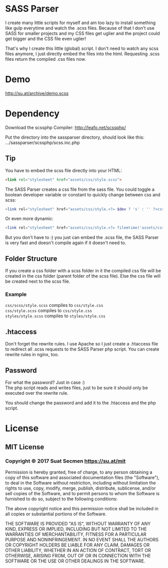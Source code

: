 # SASS Parser

I create many little scripts for myself and am too lazy to install something like gulp everytime and watch the .scss files.
Because of that I don't use SASS for smaller projects and my CSS files get uglier and the project could get bigger and the CSS file even uglier!

That's why I create this little (global) script. I don't need to watch any scss files anymore, I just directly embed the files into the html.
Requesting .scss files return the compiled .css files now.

# Demo

http://su.at/archive/demo.scss

# Dependency

Download the scssphp Compiler: http://leafo.net/scssphp/

Put the directory into the sassparser directory, should look like this: .../sassparser/scssphp/scss.inc.php

## Tip

You have to embed the scss file directly into your HTML:

```html
<link rel="stylesheet" href="assets/css/style.scss">
```

The SASS Parser creates a css file from the sass file. You could toggle a boolean developer variable or constant to quickly change between css and scss:

```php
<link rel="stylesheet" href="assets/css/style.<?= $dev ? 's' : '' ?>css">
```

Or even more dynamic:

```php
<link rel="stylesheet" href="assets/css/style.<?= filemtime('assets/css/style.css') < filemtime('assets/css/style.scss') ? 's' : '' ?>css">
```

But you don't have to :) you just can embed the .scss file, the SASS Parser is very fast and doesn't compile again if it doesn't need to.

## Folder Structure

If you create a css folder with a scss folder in it the compiled css file will be created in the css folder (parent folder of the scss file).
Else the css file will be created next to the scss file.

### Example

`css/scss/style.scss` compiles to `css/style.css`  
`css/style.scss` compiles to `css/style.css`  
`styles/style.scss` compiles to `styles/style.css`  

## .htaccess

Don't forget the rewrite rules. I use Apache so I just create a .htaccess file to redirect all .scss requests to the SASS Parser php script.
You can create rewrite rules in nginx, too.

## Password

For what the password? Just in case :)  
The php script reads and writes files, just to be sure it should only be executed over the rewrite rule.

You should change the password and add it to the .htaccess and the php script.

# License

## MIT License

### Copyright © 2017 Suat Secmen <https://su.at/mit>

Permission is hereby granted, free of charge, to any person obtaining a copy of this software and associated documentation files (the "Software"), to deal in the Software without restriction, including without limitation the rights to use, copy, modify, merge, publish, distribute, sublicense, and/or sell copies of the Software, and to permit persons to whom the Software is furnished to do so, subject to the following conditions:

The above copyright notice and this permission notice shall be included in all copies or substantial portions of the Software.

THE SOFTWARE IS PROVIDED "AS IS", WITHOUT WARRANTY OF ANY KIND, EXPRESS OR IMPLIED, INCLUDING BUT NOT LIMITED TO THE WARRANTIES OF MERCHANTABILITY, FITNESS FOR A PARTICULAR PURPOSE AND NONINFRINGEMENT. IN NO EVENT SHALL THE AUTHORS OR COPYRIGHT HOLDERS BE LIABLE FOR ANY CLAIM, DAMAGES OR OTHER LIABILITY, WHETHER IN AN ACTION OF CONTRACT, TORT OR OTHERWISE, ARISING FROM, OUT OF OR IN CONNECTION WITH THE SOFTWARE OR THE USE OR OTHER DEALINGS IN THE SOFTWARE.
